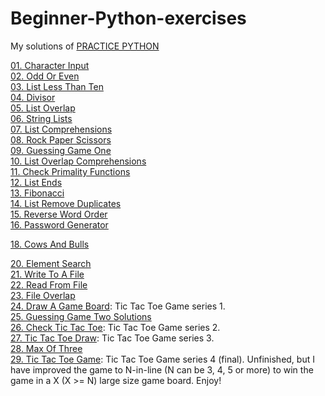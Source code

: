 # Beginner-Python-exercises
My solutions of [PRACTICE PYTHON](http://www.practicepython.org/)

[01. Character Input](http://www.practicepython.org/exercise/2014/01/29/01-character-input.html)  
[02. Odd Or Even](http://www.practicepython.org/exercise/2014/02/05/02-odd-or-even.html)  
[03. List Less Than Ten](http://www.practicepython.org/exercise/2014/02/15/03-list-less-than-ten.html)  
[04. Divisor](http://www.practicepython.org/exercise/2014/02/26/04-divisors.html)  
[05. List Overlap](http://www.practicepython.org/exercise/2014/03/05/05-list-overlap.html)  
[06. String Lists](http://www.practicepython.org/exercise/2014/03/12/06-string-lists.html)  
[07. List Comprehensions](http://www.practicepython.org/exercise/2014/03/19/07-list-comprehensions.html)  
[08. Rock Paper Scissors](http://www.practicepython.org/exercise/2014/03/26/08-rock-paper-scissors.html)  
[09. Guessing Game One](http://www.practicepython.org/exercise/2014/04/02/09-guessing-game-one.html)  
[10. List Overlap Comprehensions](http://www.practicepython.org/exercise/2014/04/10/10-list-overlap-comprehensions.html)  
[11. Check Primality Functions](http://www.practicepython.org/solution/2014/04/16/11-check-primality-functions-solutions.html)  
[12. List Ends](http://www.practicepython.org/exercise/2014/04/25/12-list-ends.html)  
[13. Fibonacci](http://www.practicepython.org/exercise/2014/04/30/13-fibonacci.html)  
[14. List Remove Duplicates](http://www.practicepython.org/solution/2014/05/21/14-list-remove-duplicates-solutions.html)  
[15. Reverse Word Order](http://www.practicepython.org/solution/2014/05/28/15-reverse-word-order-solutions.html)  
[16. Password Generator](http://www.practicepython.org/solution/2014/06/06/16-password-generator-solutions.html)  

[18. Cows And Bulls](http://www.practicepython.org/exercise/2014/07/05/18-cows-and-bulls.html)  

[20. Element Search](http://www.practicepython.org/exercise/2014/11/11/20-element-search.html)  
[21. Write To A File](http://www.practicepython.org/exercise/2014/11/30/21-write-to-a-file.html)  
[22. Read From File](http://www.practicepython.org/exercise/2014/12/06/22-read-from-file.html)  
[23. File Overlap](http://www.practicepython.org/exercise/2014/12/14/23-file-overlap.html)  
[24. Draw A Game Board](http://www.practicepython.org/exercise/2014/12/27/24-draw-a-game-board.html): Tic Tac Toe Game series 1.  
[25. Guessing Game Two Solutions](http://www.practicepython.org/exercise/2015/11/01/25-guessing-game-two.html)    
[26. Check Tic Tac Toe](http://www.practicepython.org/exercise/2015/11/16/26-check-tic-tac-toe.html): Tic Tac Toe Game series 2.  
[27. Tic Tac Toe Draw](http://www.practicepython.org/exercise/2015/11/26/27-tic-tac-toe-draw.html): Tic Tac Toe Game series 3.  
[28. Max Of Three](http://www.practicepython.org/exercise/2016/03/27/28-max-of-three.html)  
[29. Tic Tac Toe Game](http://www.practicepython.org/exercise/2016/08/03/29-tic-tac-toe-game.html): Tic Tac Toe Game series 4 (final). Unfinished, but I have improved the game to N-in-line (N can be 3, 4, 5 or more) to win the game in a X (X >= N) large size game board. Enjoy!
